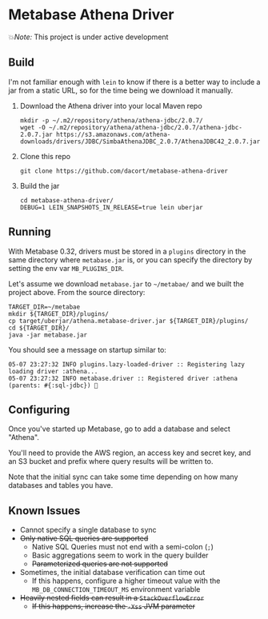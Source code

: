 # Metabase Athena Driver

💥*Note:* This project is under active development

## Build

I'm not familiar enough with `lein` to know if there is a better way to include a jar from a static URL, so for the time being we download it manually.

1. Download the Athena driver into your local Maven repo
   ```shell
   mkdir -p ~/.m2/repository/athena/athena-jdbc/2.0.7/
   wget -O ~/.m2/repository/athena/athena-jdbc/2.0.7/athena-jdbc-2.0.7.jar https://s3.amazonaws.com/athena-downloads/drivers/JDBC/SimbaAthenaJDBC_2.0.7/AthenaJDBC42_2.0.7.jar 
   ```

2. Clone this repo
   ```shell
   git clone https://github.com/dacort/metabase-athena-driver
   ```

3. Build the jar
   ```shell
   cd metabase-athena-driver/
   DEBUG=1 LEIN_SNAPSHOTS_IN_RELEASE=true lein uberjar
   ```

## Running

With Metabase 0.32, drivers must be stored in a `plugins` directory in the same directory where `metabase.jar` is, or you can specify the directory by setting the env var `MB_PLUGINS_DIR`.

Let's assume we download `metabase.jar` to `~/metabae/` and we built the project above. From the source directory:

```shell
TARGET_DIR=~/metabae
mkdir ${TARGET_DIR}/plugins/
cp target/uberjar/athena.metabase-driver.jar ${TARGET_DIR}/plugins/
cd ${TARGET_DIR}/
java -jar metabase.jar
```

You should see a message on startup similar to:

```
05-07 23:27:32 INFO plugins.lazy-loaded-driver :: Registering lazy loading driver :athena...
05-07 23:27:32 INFO metabase.driver :: Registered driver :athena (parents: #{:sql-jdbc}) 🚚
```

## Configuring

Once you've started up Metabase, go to add a database and select "Athena".

You'll need to provide the AWS region, an access key and secret key, and an S3 bucket and prefix where query results will be written to.

Note that the initial sync can take some time depending on how many databases and tables you have.

## Known Issues

- Cannot specify a single database to sync
- ~~Only native SQL queries are supported~~
  - Native SQL Queries must not end with a semi-colon (`;`)
  - Basic aggregations seem to work in the query builder
  - ~~Parameterized queries are not supported~~
- Sometimes, the initial database verification can time out
  - If this happens, configure a higher timeout value with the `MB_DB_CONNECTION_TIMEOUT_MS` environment variable
- ~~Heavily nested fields can result in a `StackOverflowError`~~
  - ~~If this happens, increase the `-Xss` JVM parameter~~